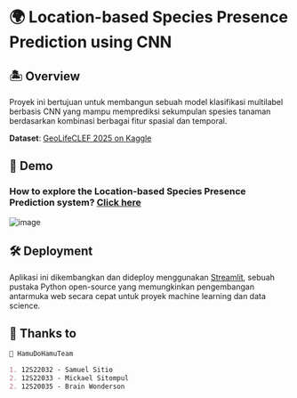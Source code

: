 # 🌍 Location-based Species Presence Prediction using CNN

## 🏝️ Overview
Proyek ini bertujuan untuk membangun sebuah model klasifikasi multilabel berbasis CNN yang mampu memprediksi sekumpulan spesies tanaman berdasarkan kombinasi berbagai fitur spasial dan temporal.

**Dataset**: [GeoLifeCLEF 2025 on Kaggle](https://www.kaggle.com/competitions/geolifeclef-2025/data)

## 🚀 Demo
### How to explore the Location-based Species Presence Prediction system? [Click here](https://dami---project-5npsxbxzserecrmdtg4dvj.streamlit.app/)
![image](https://github.com/user-attachments/assets/962e6087-1cbe-4089-9f45-5a69399081ed)

## 🛠️ Deployment
Aplikasi ini dikembangkan dan dideploy menggunakan [Streamlit](https://share.streamlit.io/), sebuah pustaka Python open-source yang memungkinkan pengembangan antarmuka web secara cepat untuk proyek machine learning dan data science.

## 🙌 Thanks to
```markdown
🤝 HamuDoHamuTeam

1. 12S22032 - Samuel Sitio
2. 12S22033 - Mickael Sitompul
2. 12S20035 - Brain Wonderson
```
